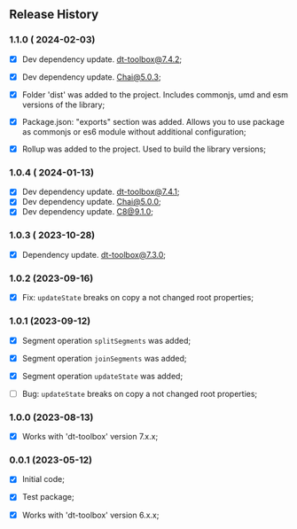 ## Release History



### 1.1.0 ( 2024-02-03)
- [x] Dev dependency update. dt-toolbox@7.4.2;
- [x] Dev dependency update. Chai@5.0.3;
- [x] Folder 'dist' was added to the project. Includes commonjs, umd and esm versions of the library;
- [x] Package.json: "exports" section was added. Allows you to use package as commonjs or es6 module without additional configuration;
 - [x] Rollup was added to the project. Used to build the library versions;



### 1.0.4 ( 2024-01-13)
- [x] Dev dependency update. dt-toolbox@7.4.1;
- [x] Dev dependency update. Chai@5.0.0;
- [x] Dev dependency update. C8@9.1.0;

### 1.0.3 ( 2023-10-28)
- [x] Dependency update. dt-toolbox@7.3.0;



### 1.0.2 (2023-09-16)
- [x] Fix: `updateState` breaks on copy a not changed root properties;



### 1.0.1 (2023-09-12)
- [x] Segment operation `splitSegments` was added;
- [x] Segment operation `joinSegments` was added;
- [x] Segment operation `updateState` was added;
- [ ] Bug: `updateState` breaks on copy a not changed root properties;



### 1.0.0 (2023-08-13)
 - [x] Works with 'dt-toolbox' version 7.x.x;


### 0.0.1 (2023-05-12)
 - [x] Initial code;
 - [x] Test package;
 - [x] Works with 'dt-toolbox' version 6.x.x;




